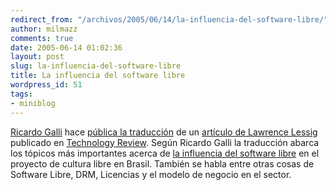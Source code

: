 ```yaml
---
redirect_from: "/archivos/2005/06/14/la-influencia-del-software-libre/"
author: milmazz
comments: true
date: 2005-06-14 01:02:36
layout: post
slug: la-influencia-del-software-libre
title: La influencia del software libre
wordpress_id: 51
tags:
- miniblog
---
```


[Ricardo Galli](http://mnm.uib.es/gallir/) hace [pública la traducción](http://mnm.uib.es/gallir/posts/2005/06/13/321/) de un [artículo de Lawrence Lessig](http://www.technologyreview.com/articles/05/06/issue/feature_people.asp) publicado en [Technology Review](http://www.technologyreview.com). Según Ricardo Galli la traducción abarca los tópicos más importantes acerca de [la influencia del software libre](http://mnm.uib.es/gallir/posts/2005/06/13/321/) en el proyecto de cultura libre en Brasil. También se habla entre otras cosas de Software Libre, DRM, Licencias y el modelo de negocio en el sector.
